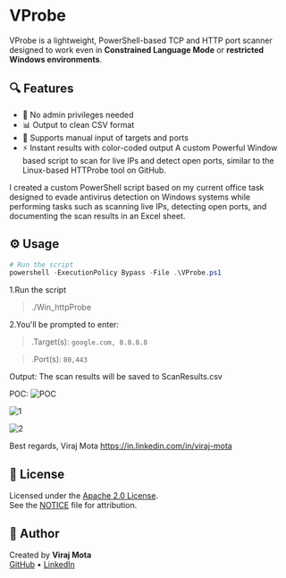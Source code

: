 # VProbe
VProbe is a lightweight, PowerShell-based TCP and HTTP port scanner designed to work even in **Constrained Language Mode** or **restricted Windows environments**.

## 🔍 Features
- 🔐 No admin privileges needed
- 📊 Output to clean CSV format
- 🎯 Supports manual input of targets and ports
- ⚡ Instant results with color-coded output
A custom Powerful Window based script to scan for live IPs and detect open ports, similar to the Linux-based HTTProbe tool on GitHub.

I created a custom PowerShell script based on my current office task designed to evade antivirus detection on Windows systems while performing tasks such as scanning live IPs, detecting open ports, and documenting the scan results in an Excel sheet.

## ⚙️ Usage
```powershell
# Run the script
powershell -ExecutionPolicy Bypass -File .\VProbe.ps1
```
1.Run the script
 >./Win_httpProbe

2.You'll be prompted to enter:
 >.Target(s): `google.com, 8.8.8.8`

 >.Port(s): `80,443`

Output: The scan results will be saved to ScanResults.csv

POC:
![POC](https://github.com/user-attachments/assets/e91be192-c086-4861-bb2e-4119b73bc8f7)

![1](https://github.com/user-attachments/assets/ee5f1e77-bf6b-4c37-8d2c-94ae9e42d384)

![2](https://github.com/user-attachments/assets/2d4abc86-7aa3-49a1-b10b-9ff2467f8a81)

Best regards,
Viraj Mota
https://in.linkedin.com/in/viraj-mota



## 📝 License
Licensed under the [Apache 2.0 License](LICENSE).  
See the [NOTICE](NOTICE) file for attribution.

## 👤 Author
Created by **Viraj Mota**  
[GitHub](https://github.com/VirajRecon) • [LinkedIn](https://linkedin.com/in/virajmota)
